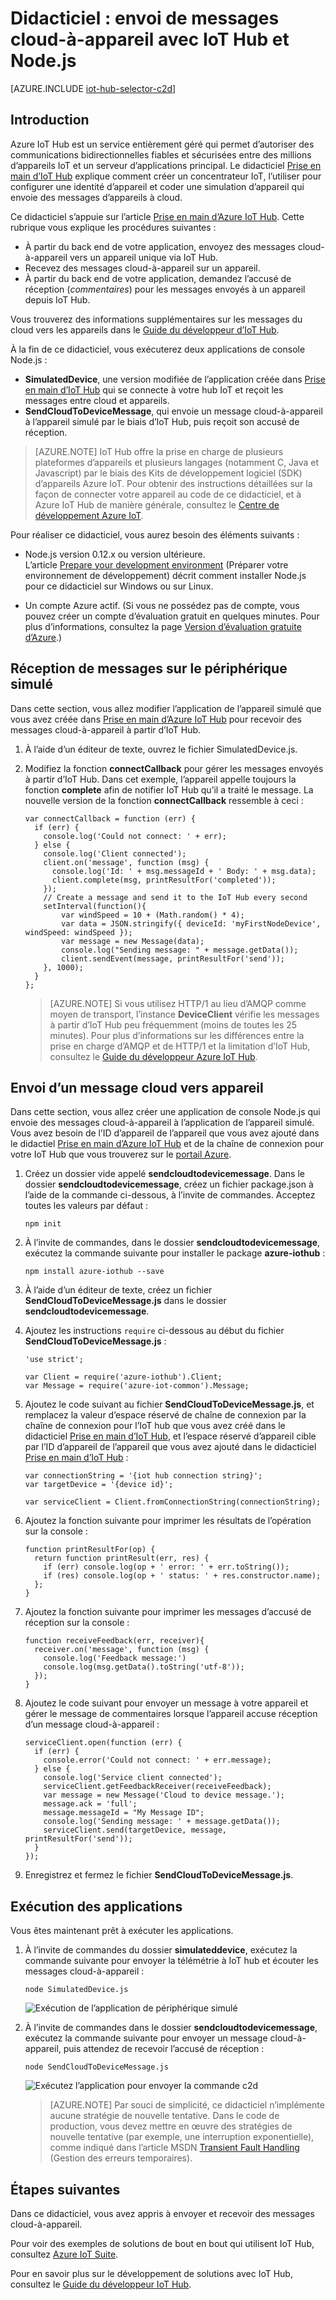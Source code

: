 <properties
	pageTitle="Envoi de messages cloud-à-appareil avec IoT Hub | Microsoft Azure"
	description="Suivez ce didacticiel pour découvrir comment envoyer des messages cloud-à-appareil à l’aide d’Azure IoT Hub avec Java."
	services="iot-hub"
	documentationCenter="nodejs"
	authors="dominicbetts"
	manager="timlt"
	editor=""/>

<tags
     ms.service="iot-hub"
     ms.devlang="javascript"
     ms.topic="article"
     ms.tgt_pltfrm="na"
     ms.workload="na"
     ms.date="07/04/2016"
     ms.author="dobett"/>

# Didacticiel : envoi de messages cloud-à-appareil avec IoT Hub et Node.js

[AZURE.INCLUDE [iot-hub-selector-c2d](../../includes/iot-hub-selector-c2d.md)]

## Introduction

Azure IoT Hub est un service entièrement géré qui permet d’autoriser des communications bidirectionnelles fiables et sécurisées entre des millions d’appareils IoT et un serveur d’applications principal. Le didacticiel [Prise en main d’IoT Hub] explique comment créer un concentrateur IoT, l’utiliser pour configurer une identité d’appareil et coder une simulation d’appareil qui envoie des messages d’appareils à cloud.

Ce didacticiel s’appuie sur l’article [Prise en main d’Azure IoT Hub]. Cette rubrique vous explique les procédures suivantes :

- À partir du back end de votre application, envoyez des messages cloud-à-appareil vers un appareil unique via IoT Hub.
- Recevez des messages cloud-à-appareil sur un appareil.
- À partir du back end de votre application, demandez l’accusé de réception (*commentaires*) pour les messages envoyés à un appareil depuis IoT Hub.

Vous trouverez des informations supplémentaires sur les messages du cloud vers les appareils dans le [Guide du développeur d’IoT Hub][IoT Hub Developer Guide - C2D].

À la fin de ce didacticiel, vous exécuterez deux applications de console Node.js :

* **SimulatedDevice**, une version modifiée de l’application créée dans [Prise en main d’IoT Hub] qui se connecte à votre hub IoT et reçoit les messages entre cloud et appareils.
* **SendCloudToDeviceMessage**, qui envoie un message cloud-à-appareil à l’appareil simulé par le biais d’IoT Hub, puis reçoit son accusé de réception.

> [AZURE.NOTE] IoT Hub offre la prise en charge de plusieurs plateformes d’appareils et plusieurs langages (notamment C, Java et Javascript) par le biais des Kits de développement logiciel (SDK) d’appareils Azure IoT. Pour obtenir des instructions détaillées sur la façon de connecter votre appareil au code de ce didacticiel, et à Azure IoT Hub de manière générale, consultez le [Centre de développement Azure IoT].

Pour réaliser ce didacticiel, vous aurez besoin des éléments suivants :

+ Node.js version 0.12.x ou version ultérieure. <br/> L’article [Prepare your development environment][lnk-dev-setup] \(Préparer votre environnement de développement) décrit comment installer Node.js pour ce didacticiel sur Windows ou sur Linux.

+ Un compte Azure actif. (Si vous ne possédez pas de compte, vous pouvez créer un compte d’évaluation gratuit en quelques minutes. Pour plus d’informations, consultez la page [Version d’évaluation gratuite d’Azure][lnk-free-trial].)

## Réception de messages sur le périphérique simulé

Dans cette section, vous allez modifier l’application de l’appareil simulé que vous avez créée dans [Prise en main d’Azure IoT Hub] pour recevoir des messages cloud-à-appareil à partir d’IoT Hub.

1. À l’aide d’un éditeur de texte, ouvrez le fichier SimulatedDevice.js.

2. Modifiez la fonction **connectCallback** pour gérer les messages envoyés à partir d’IoT Hub. Dans cet exemple, l’appareil appelle toujours la fonction **complete** afin de notifier IoT Hub qu’il a traité le message. La nouvelle version de la fonction **connectCallback** ressemble à ceci :

    ```
    var connectCallback = function (err) {
      if (err) {
        console.log('Could not connect: ' + err);
      } else {
        console.log('Client connected');
        client.on('message', function (msg) {
          console.log('Id: ' + msg.messageId + ' Body: ' + msg.data);
          client.complete(msg, printResultFor('completed'));
        });
        // Create a message and send it to the IoT Hub every second
        setInterval(function(){
            var windSpeed = 10 + (Math.random() * 4);
            var data = JSON.stringify({ deviceId: 'myFirstNodeDevice', windSpeed: windSpeed });
            var message = new Message(data);
            console.log("Sending message: " + message.getData());
            client.sendEvent(message, printResultFor('send'));
        }, 1000);
      }
    };
    ```

    > [AZURE.NOTE] Si vous utilisez HTTP/1 au lieu d’AMQP comme moyen de transport, l’instance **DeviceClient** vérifie les messages à partir d’IoT Hub peu fréquemment (moins de toutes les 25 minutes). Pour plus d’informations sur les différences entre la prise en charge d’AMQP et de HTTP/1 et la limitation d’IoT Hub, consultez le [Guide du développeur Azure IoT Hub][IoT Hub Developer Guide - C2D].

## Envoi d’un message cloud vers appareil

Dans cette section, vous allez créer une application de console Node.js qui envoie des messages cloud-à-appareil à l’application de l’appareil simulé. Vous avez besoin de l’ID d’appareil de l’appareil que vous avez ajouté dans le didactiel [Prise en main d’Azure IoT Hub] et de la chaîne de connexion pour votre IoT Hub que vous trouverez sur le [portail Azure].

1. Créez un dossier vide appelé **sendcloudtodevicemessage**. Dans le dossier **sendcloudtodevicemessage**, créez un fichier package.json à l’aide de la commande ci-dessous, à l’invite de commandes. Acceptez toutes les valeurs par défaut :

    ```
    npm init
    ```

2. À l’invite de commandes, dans le dossier **sendcloudtodevicemessage**, exécutez la commande suivante pour installer le package **azure-iothub** :

    ```
    npm install azure-iothub --save
    ```

3. À l’aide d’un éditeur de texte, créez un fichier **SendCloudToDeviceMessage.js** dans le dossier **sendcloudtodevicemessage**.

4. Ajoutez les instructions `require` ci-dessous au début du fichier **SendCloudToDeviceMessage.js** :

    ```
    'use strict';
    
    var Client = require('azure-iothub').Client;
    var Message = require('azure-iot-common').Message;
    ```

5. Ajoutez le code suivant au fichier **SendCloudToDeviceMessage.js**, et remplacez la valeur d’espace réservé de chaîne de connexion par la chaîne de connexion pour l’IoT hub que vous avez créé dans le didacticiel [Prise en main d’IoT Hub], et l’espace réservé d’appareil cible par l’ID d’appareil de l’appareil que vous avez ajouté dans le didacticiel [Prise en main d’IoT Hub] \:

    ```
    var connectionString = '{iot hub connection string}';
    var targetDevice = '{device id}';

    var serviceClient = Client.fromConnectionString(connectionString);
    ```

6. Ajoutez la fonction suivante pour imprimer les résultats de l’opération sur la console :

    ```
    function printResultFor(op) {
      return function printResult(err, res) {
        if (err) console.log(op + ' error: ' + err.toString());
        if (res) console.log(op + ' status: ' + res.constructor.name);
      };
    }
    ```

7. Ajoutez la fonction suivante pour imprimer les messages d’accusé de réception sur la console :

    ```
    function receiveFeedback(err, receiver){
      receiver.on('message', function (msg) {
        console.log('Feedback message:')
        console.log(msg.getData().toString('utf-8'));
      });
    }
    ```

8. Ajoutez le code suivant pour envoyer un message à votre appareil et gérer le message de commentaires lorsque l’appareil accuse réception d’un message cloud-à-appareil :

    ```
    serviceClient.open(function (err) {
      if (err) {
        console.error('Could not connect: ' + err.message);
      } else {
        console.log('Service client connected');
        serviceClient.getFeedbackReceiver(receiveFeedback);
        var message = new Message('Cloud to device message.');
        message.ack = 'full';
        message.messageId = "My Message ID";
        console.log('Sending message: ' + message.getData());
        serviceClient.send(targetDevice, message, printResultFor('send'));
      }
    });
    ```

7. Enregistrez et fermez le fichier **SendCloudToDeviceMessage.js**.

## Exécution des applications

Vous êtes maintenant prêt à exécuter les applications.

1. À l’invite de commandes du dossier **simulateddevice**, exécutez la commande suivante pour envoyer la télémétrie à IoT hub et écouter les messages cloud-à-appareil :

    ```
    node SimulatedDevice.js 
    ```

    ![Exécution de l’application de périphérique simulé][img-simulated-device]

2. À l’invite de commandes dans le dossier **sendcloudtodevicemessage**, exécutez la commande suivante pour envoyer un message cloud-à-appareil, puis attendez de recevoir l’accusé de réception :

    ```
    node SendCloudToDeviceMessage.js 
    ```

    ![Exécutez l’application pour envoyer la commande c2d][img-send-command]

    > [AZURE.NOTE] Par souci de simplicité, ce didacticiel n’implémente aucune stratégie de nouvelle tentative. Dans le code de production, vous devez mettre en œuvre des stratégies de nouvelle tentative (par exemple, une interruption exponentielle), comme indiqué dans l’article MSDN [Transient Fault Handling] \(Gestion des erreurs temporaires).

## Étapes suivantes

Dans ce didacticiel, vous avez appris à envoyer et recevoir des messages cloud-à-appareil.

Pour voir des exemples de solutions de bout en bout qui utilisent IoT Hub, consultez [Azure IoT Suite].

Pour en savoir plus sur le développement de solutions avec IoT Hub, consultez le [Guide du développeur IoT Hub].

<!-- Images -->
[img-simulated-device]: media/iot-hub-node-node-c2d/receivec2d.png
[img-send-command]: media/iot-hub-node-node-c2d/sendc2d.png

<!-- Links -->

[Prise en main d’Azure IoT Hub]: iot-hub-node-node-getstarted.md
[Prise en main d’IoT Hub]: iot-hub-node-node-getstarted.md
[IoT Hub Developer Guide - C2D]: iot-hub-devguide.md#c2d
[Guide du développeur IoT Hub]: iot-hub-devguide.md
[Centre de développement Azure IoT]: http://www.azure.com/develop/iot
[lnk-free-trial]: http://azure.microsoft.com/pricing/free-trial/
[lnk-dev-setup]: https://github.com/Azure/azure-iot-sdks/blob/master/doc/get_started/node-devbox-setup.md
[Transient Fault Handling]: https://msdn.microsoft.com/library/hh680901(v=pandp.50).aspx
[portail Azure]: https://portal.azure.com
[Azure IoT Suite]: https://azure.microsoft.com/documentation/suites/iot-suite/

<!---HONumber=AcomDC_0727_2016-->